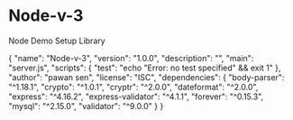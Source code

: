 # Node-v-3
Node Demo Setup Library

 {
  "name": "Node-v-3",
  "version": "1.0.0",
  "description": "",
  "main": "server.js",
  "scripts": {
    "test": "echo \"Error: no test specified\" && exit 1"
  },
  "author": "pawan sen",
  "license": "ISC",
  "dependencies": {
    "body-parser": "^1.18.1",
    "crypto": "^1.0.1",
    "cryptr": "^2.0.0",
    "dateformat": "^2.0.0",
    "express": "^4.16.2",
    "express-validator": "^4.1.1",
    "forever": "^0.15.3",
    "mysql": "^2.15.0",
    "validator": "^9.0.0"
  }
}
